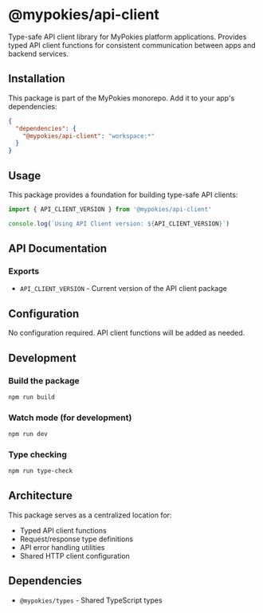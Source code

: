 # @mypokies/api-client

Type-safe API client library for MyPokies platform applications. Provides typed API client functions for consistent communication between apps and backend services.

## Installation

This package is part of the MyPokies monorepo. Add it to your app's dependencies:

```json
{
  "dependencies": {
    "@mypokies/api-client": "workspace:*"
  }
}
```

## Usage

This package provides a foundation for building type-safe API clients:

```typescript
import { API_CLIENT_VERSION } from '@mypokies/api-client'

console.log(`Using API Client version: ${API_CLIENT_VERSION}`)
```

## API Documentation

### Exports

- `API_CLIENT_VERSION` - Current version of the API client package

## Configuration

No configuration required. API client functions will be added as needed.

## Development

### Build the package

```bash
npm run build
```

### Watch mode (for development)

```bash
npm run dev
```

### Type checking

```bash
npm run type-check
```

## Architecture

This package serves as a centralized location for:
- Typed API client functions
- Request/response type definitions
- API error handling utilities
- Shared HTTP client configuration

## Dependencies

- `@mypokies/types` - Shared TypeScript types
